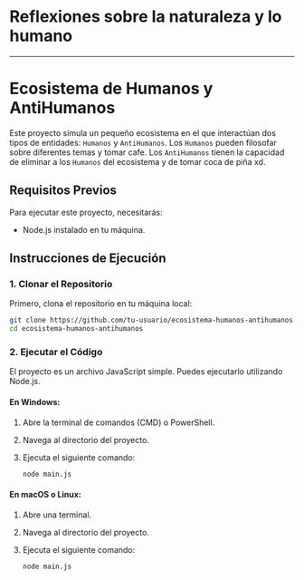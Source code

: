 # Reflexiones sobre la naturaleza y lo humano

---
# Ecosistema de Humanos y AntiHumanos

Este proyecto simula un pequeño ecosistema en el que interactúan dos tipos de entidades: `Humanos` y `AntiHumanos`. Los `Humanos` pueden filosofar sobre diferentes temas y tomar cafe. Los `AntiHumanos` tienen la capacidad de eliminar a los `Humanos` del ecosistema y de tomar coca de piña xd.


## Requisitos Previos

Para ejecutar este proyecto, necesitarás:

- Node.js instalado en tu máquina.

## Instrucciones de Ejecución

### 1. Clonar el Repositorio

Primero, clona el repositorio en tu máquina local:

```bash
git clone https://github.com/tu-usuario/ecosistema-humanos-antihumanos.git
cd ecosistema-humanos-antihumanos
```

### 2. Ejecutar el Código

El proyecto es un archivo JavaScript simple. Puedes ejecutarlo utilizando Node.js. 

#### En Windows:

1. Abre la terminal de comandos (CMD) o PowerShell.
2. Navega al directorio del proyecto.
3. Ejecuta el siguiente comando:

   ```bash
   node main.js
   ```

#### En macOS o Linux:

1. Abre una terminal.
2. Navega al directorio del proyecto.
3. Ejecuta el siguiente comando:

   ```bash
   node main.js
   ```
